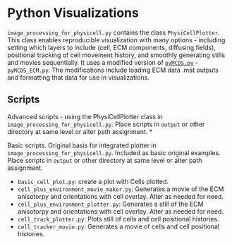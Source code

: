 # Python Visualizations

`image_processing_for_physicell.py` contains the class `PhysiCellPlotter`. This class enables reproducible visualization with many options - including setting which layers to include (cell, ECM components, diffusing fields), positional tracking of cell movement history, and smoothly generating stills and movies sequentially. It uses a modified version of [`pyMCDS.py`](https://github.com/PhysiCell-Tools/python-loader) - `pyMCDS_ECM.py`. The modifications include loading ECM data .mat outputs and formatting that data for use in visualizations. 


## Scripts



Advanced scripts - using the PhysiCellPlotter class in `image_processing_for_physicell.py`. Place scripts in `output` or other directory at same level or alter path assignment. 
* 


Basic scripts. Original basis for integrated plotter in `image_processing_for_physicell.py`. Included as basic original examples. Place scripts in `output` or other directory at same level or alter path assignment. 
* `basic_cell_plot.py`: create a plot with Cells plotted.
* `cell_plus_environment_movie_maker.py`: Generates a movie of the ECM anisotorpy and orientations with cell overlay. Alter as needed for need. 
* `cell_plus_environment_plotter.py`: Generates a still of the ECM anisotorpy and orientations with cell overlay. Alter as needed for need. 
* `cell_track_plotter.py`: Plots still of cells and cell positional histories. 
* `cell_tracker_movie.py`: Generates a movie of cells and cell positional histories.
